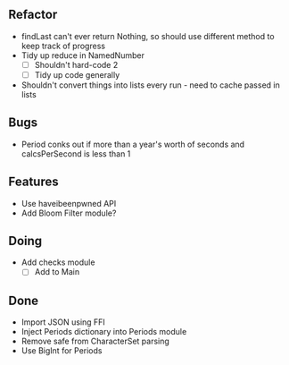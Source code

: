 ## Refactor

- findLast can't ever return Nothing, so should use different method to keep track of progress
- Tidy up reduce in NamedNumber
    * [ ] Shouldn't hard-code 2
    * [ ] Tidy up code generally
- Shouldn't convert things into lists every run - need to cache passed in lists

## Bugs

- Period conks out if more than a year's worth of seconds and calcsPerSecond is less than 1

## Features

- Use haveibeenpwned API
- Add Bloom Filter module?

## Doing

- Add checks module
    * [ ] Add to Main

## Done

- Import JSON using FFI
- Inject Periods dictionary into Periods module
- Remove safe from CharacterSet parsing
- Use BigInt for Periods
